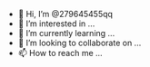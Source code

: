 - 👋 Hi, I’m @279645455qq
- 👀 I’m interested in ...
- 🌱 I’m currently learning ...
- 💞️ I’m looking to collaborate on ...
- 📫 How to reach me ...

<!---
279645455qq/279645455qq is a ✨ special ✨ repository because its `README.md` (this file) appears on your GitHub profile.
You can click the Preview link to take a look at your changes.
--->

